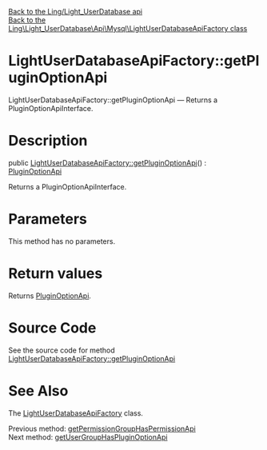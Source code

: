 [Back to the Ling/Light_UserDatabase api](https://github.com/lingtalfi/Light_UserDatabase/blob/master/doc/api/Ling/Light_UserDatabase.md)<br>
[Back to the Ling\Light_UserDatabase\Api\Mysql\LightUserDatabaseApiFactory class](https://github.com/lingtalfi/Light_UserDatabase/blob/master/doc/api/Ling/Light_UserDatabase/Api/Mysql/LightUserDatabaseApiFactory.md)


LightUserDatabaseApiFactory::getPluginOptionApi
================



LightUserDatabaseApiFactory::getPluginOptionApi — Returns a PluginOptionApiInterface.




Description
================


public [LightUserDatabaseApiFactory::getPluginOptionApi](https://github.com/lingtalfi/Light_UserDatabase/blob/master/doc/api/Ling/Light_UserDatabase/Api/Mysql/LightUserDatabaseApiFactory/getPluginOptionApi.md)() : [PluginOptionApi](https://github.com/lingtalfi/Light_UserDatabase/blob/master/doc/api/Ling/Light_UserDatabase/Api/Mysql/Classes/PluginOptionApi.md)




Returns a PluginOptionApiInterface.




Parameters
================

This method has no parameters.


Return values
================

Returns [PluginOptionApi](https://github.com/lingtalfi/Light_UserDatabase/blob/master/doc/api/Ling/Light_UserDatabase/Api/Mysql/Classes/PluginOptionApi.md).








Source Code
===========
See the source code for method [LightUserDatabaseApiFactory::getPluginOptionApi](https://github.com/lingtalfi/Light_UserDatabase/blob/master/Api/Mysql/LightUserDatabaseApiFactory.php#L135-L140)


See Also
================

The [LightUserDatabaseApiFactory](https://github.com/lingtalfi/Light_UserDatabase/blob/master/doc/api/Ling/Light_UserDatabase/Api/Mysql/LightUserDatabaseApiFactory.md) class.

Previous method: [getPermissionGroupHasPermissionApi](https://github.com/lingtalfi/Light_UserDatabase/blob/master/doc/api/Ling/Light_UserDatabase/Api/Mysql/LightUserDatabaseApiFactory/getPermissionGroupHasPermissionApi.md)<br>Next method: [getUserGroupHasPluginOptionApi](https://github.com/lingtalfi/Light_UserDatabase/blob/master/doc/api/Ling/Light_UserDatabase/Api/Mysql/LightUserDatabaseApiFactory/getUserGroupHasPluginOptionApi.md)<br>

